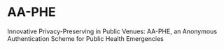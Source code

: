 # AA-PHE 
Innovative Privacy-Preserving in Public Venues: AA-PHE, an Anonymous Authentication Scheme for Public Health Emergencies
